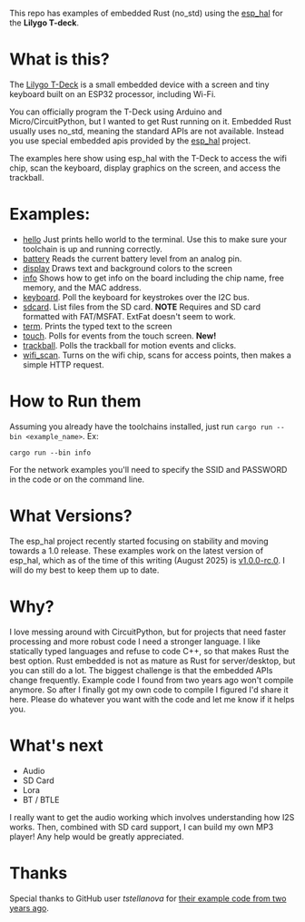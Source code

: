 This repo has examples of embedded Rust (no_std) using the [esp_hal](https://github.com/esp-rs/esp-hal) for 
the **Lilygo T-deck**.

# What is this?

The [Lilygo T-Deck](https://lilygo.cc/products/t-deck?srsltid=AfmBOopOffpUkKoRUwHZOJjJLkhJ82Lr_EBmVzEzuBQSIlQjM8_idPMr) is
a small embedded device with a screen and tiny keyboard built on an ESP32 processor, including Wi-Fi.

You can officially program the T-Deck using Arduino and Micro/CircuitPython, but I wanted to get Rust running on it. 
Embedded Rust usually uses no_std, meaning the standard APIs are not available. Instead you use special embedded apis provided
by the [esp_hal](https://github.com/esp-rs/esp-hal) project. 

The examples here show using esp_hal with the T-Deck to access the wifi chip, scan the keyboard, display graphics on
the screen, and access the trackball.

# Examples:

* [hello](src/bin/hello.rs) Just prints hello world to the terminal. Use this to make sure your toolchain is up and running correctly.
* [battery](src/bin/battery.rs) Reads the current battery level from an analog pin.
* [display](src/bin/display.rs) Draws text and background colors to the screen
* [info](src/bin/info.rs) Shows how to get info on the board including the chip name, free memory, and the MAC address.
* [keyboard](src/bin/keyboard.rs). Poll the keyboard for keystrokes over the I2C bus.
* [sdcard](src/bin/sdcard.rs). List files from the SD card. **NOTE** Requires and SD card formatted with FAT/MSFAT. ExtFat doesn't seem to work.
* [term](src/bin/term.rs). Prints the typed text to the screen
* [touch](src/bin/touch.rs). Polls for events from the touch screen. **New!**
* [trackball](src/bin/trackball.rs). Polls the trackball for motion events and clicks.
* [wifi_scan](src/bin/wifi_scan.rs). Turns on the wifi chip, scans for access points, then makes a simple HTTP request.

# How to Run them

Assuming you already have the toolchains installed, just run `cargo run --bin <example_name>`. Ex:

```shell
cargo run --bin info
```

For the network examples you'll need to specify the SSID and PASSWORD in the code or on the command line.

# What Versions?

The esp_hal project recently started focusing on stability and moving towards a 1.0 release.  These examples
work on the latest version of esp_hal, which as of the time of this writing (August 2025) is
[v1.0.0-rc.0](https://github.com/esp-rs/esp-hal/releases/tag/esp-hal-v1.0.0-rc.0). I will do my best
to keep them up to date.

# Why?

I love messing around with CircuitPython, but for projects that need faster processing and more robust code I need
a stronger language. I like statically typed languages and refuse to code C++, so that makes Rust
the best option. Rust embedded is not as mature as Rust for server/desktop, but you can still do a lot. The biggest
challenge is that the embedded APIs change frequently. Example code I found from two years ago won't compile anymore.
So after I finally got my own code to compile I figured I'd share it here. Please do whatever you want
with the code and let me know if it helps you.

# What's next

* Audio
* SD Card
* Lora
* BT / BTLE
 
I really want to get the audio working which involves understanding how I2S works. Then, combined
with SD card support, I can build my own MP3 player! Any help would be greatly appreciated.

# Thanks

Special thanks to GitHub user *tstellanova* for [their example code from two years ago](https://github.com/tstellanova/tweedeck).


